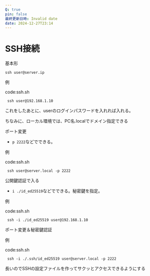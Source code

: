 ```yaml
---
Q: true
pin: false
最終更新日時: Invalid date
date: 2024-12-27T23:14
---
```

# SSH接続

基本形

`ssh user@server.ip`

例

code:ssh.sh

```Plain
 ssh user@192.168.1.10
```

これをしたあとに、userのログインパスワードを入れれば入れる。

ちなみに、ローカル環境では、PC名.localでドメイン指定できる

ポート変更

- `p 2222`などでできる。

例

code:ssh.sh

```Plain
 ssh user@server.local -p 2222
```

公開鍵認証で入る

- `i ./id_ed25519`などでできる。秘密鍵を指定。

例

code:ssh.sh

```Plain
 ssh -i ./id_ed25519 user@192.168.1.10
```

ポート変更＆秘密鍵認証

例

code:ssh.sh

```Plain
 ssh -i ./.ssh/id_ed25519 user@server.local -p 2222
```

長いのでSSHの設定ファイルを作ってサクッとアクセスできるようにする